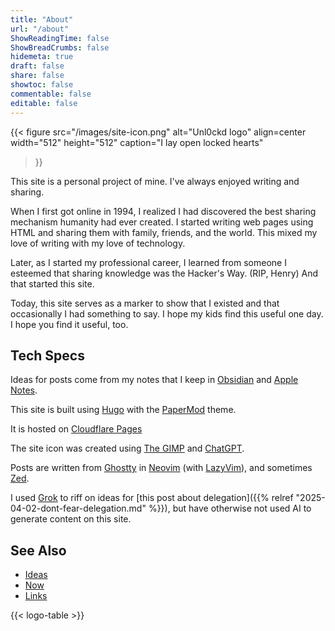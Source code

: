 ```yaml
---
title: "About"
url: "/about"
ShowReadingTime: false
ShowBreadCrumbs: false
hidemeta: true
draft: false
share: false
showtoc: false
commentable: false
editable: false
---
```

{{< figure
  src="/images/site-icon.png"
  alt="Unl0ckd logo"
  align=center
  width="512"
  height="512"
  caption="I lay open locked hearts"
>}}

This site is a personal project of mine. I've always enjoyed writing and
sharing.

When I first got online in 1994, I realized I had discovered the best sharing
mechanism humanity had ever created. I started writing web pages using HTML and
sharing them with family, friends, and the world. This mixed my love of writing
with my love of technology.

Later, as I started my professional career, I learned from someone I esteemed
that sharing knowledge was the Hacker's Way. (RIP, Henry) And that started this
site.

Today, this site serves as a marker to show that I existed and that occasionally
I had something to say. I hope my kids find this useful one day. I hope you find
it useful, too.

## Tech Specs

Ideas for posts come from my notes that I keep in
[Obsidian](https://obsidian.md/) and [Apple
Notes](https://www.icloud.com/notes).

This site is built using [Hugo](https://gohugo.io/) with the
[PaperMod](https://github.com/adityatelange/hugo-PaperModtheme.) theme.

It is hosted on [Cloudflare Pages](https://pages.cloudflare.com/)

The site icon was created using [The GIMP](https://www.gimp.org/) and [ChatGPT](https://chatgpt.com/).

Posts are written from [Ghostty](https://ghostty.org/) in
[Neovim](https://neovim.io/) (with [LazyVim](https://www.lazyvim.org/)), and
sometimes [Zed](https://zed.dev/).

I used [Grok](https://grok.com/) to riff on ideas for [this post about
delegation]({{% relref "2025-04-02-dont-fear-delegation.md" %}}), but have
otherwise not used AI to generate content on this site.

## See Also

* [Ideas](/ideas)
* [Now](/now)
* [Links](/links)

{{< logo-table >}}
